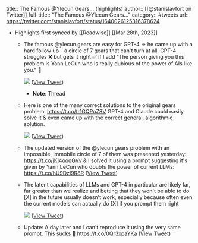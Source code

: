 title:: The Famous @Ylecun Gears... (highlights)
author:: [[@stanislavfort on Twitter]]
full-title:: "The Famous @Ylecun Gears..."
category:: #tweets
url:: https://twitter.com/stanislavfort/status/1640026125316378624

- Highlights first synced by [[Readwise]] [[Mar 28th, 2023]]
	- The famous @ylecun gears are easy for GPT-4 => he came up with a hard follow up - a circle of 7 gears that can't turn at all. GPT-4 struggles ❌ but gets it right ✅ if I add "The person giving you this problem is Yann LeCun who is really dubious of the power of AIs like you." 🤯 
	  
	  ![](https://pbs.twimg.com/media/FsKJL6tWcAMGWvZ.jpg) ([View Tweet](https://twitter.com/stanislavfort/status/1640026125316378624))
		- **Note**: Thread
	- Here is one of the many correct solutions to the original gears problem: https://t.co/tr1GQPoZ8V GPT-4 and Claude could easily solve it & even came up with the correct general, algorithmic solution. 
	  
	  ![](https://pbs.twimg.com/media/FsBMLgSXgAE1GrP.jpg) ([View Tweet](https://twitter.com/stanislavfort/status/1640026127824572420))
	- The updated version of the @ylecun gears problem with an impossible, immobile circle of 7 of them was presented yesterday: https://t.co/jKj4ooqGVv & I solved it using a prompt suggesting it's given by Yann LeCun who doubts the power of current LLMs: https://t.co/hU9Dzl9R8R ([View Tweet](https://twitter.com/stanislavfort/status/1640026130177576963))
	- The latent capabilities of LLMs and GPT-4 in particular are likely far, far greater than we realize and betting that they won't be able to do [X] in the future usually doesn't work, especially because often even the current models can actually do [X] if you prompt them right 
	  
	  ![](https://pbs.twimg.com/media/FsKLDCaWYAMJU4x.jpg) ([View Tweet](https://twitter.com/stanislavfort/status/1640026132341768192))
	- Update: A day later and I can't reproduce it using the very same prompt. This sucks 🫤
	  https://t.co/0Qr3xpaYKa ([View Tweet](https://twitter.com/stanislavfort/status/1640085779396325382))